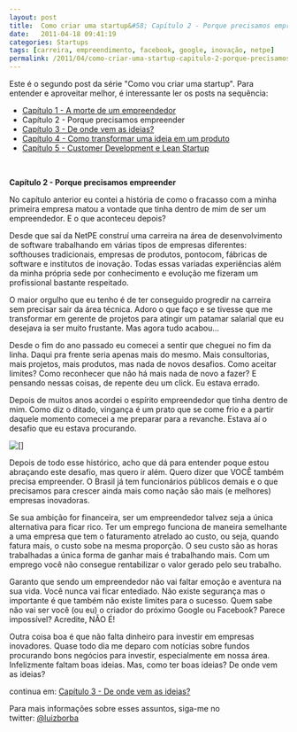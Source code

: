 ```yaml
---
layout: post
title:  Como criar uma startup&#58; Capítulo 2 - Porque precisamos empreender
date:   2011-04-18 09:41:19
categories: Startups
tags: [carreira, empreendimento, facebook, google, inovação, netpe]
permalink: /2011/04/como-criar-uma-startup-capitulo-2-porque-precisamos-empreender
---
```


Este é o segundo post da série "Como vou criar uma startup". Para entender e aproveitar melhor, é interessante ler os posts na sequência:
* [Capítulo 1 - A morte de um empreendedor](http://borba.blog.br/2011/04/como-criar-uma-startup-capitulo-1-a-morte-de-um-empreendedor/ "")
* Capítulo 2 - Porque precisamos empreender
* [Capítulo 3 - De onde vem as ideias?](http://borba.blog.br/2011/04/como-criar-uma-startup-capitulo-3-de-onde-vem-as-ideias/ "")
* [Capítulo 4 - Como transformar uma ideia em um produto](../../2011/05/como-criar-uma-startup-capitulo-4-como-transformar-uma-ideia-em-um-produto/ "Como criar uma startup: Capítulo 4 – Como transformar uma ideia em um produto")
* [Capítulo 5 - Customer Development e Lean Startup](http://borba.blog.br/2011/06/como-criar-uma-startup-capitulo-5-customer-development-e-lean-startup/ "Como criar uma startup: Capítulo 5 – Customer Development e Lean Startup")

 



**Capítulo 2 - Porque precisamos empreender**

No capítulo anterior eu contei a história de como o fracasso com a minha primeira empresa matou a vontade que tinha dentro de mim de ser um empreendedor. E o que aconteceu depois?

Desde que saí da NetPE construí uma carreira na área de desenvolvimento de software trabalhando em várias tipos de empresas diferentes: softhouses tradicionais, empresas de produtos, pontocom, fábricas de software e institutos de inovação. Todas essas variadas experiências além da minha própria sede por conhecimento e evolução me fizeram um profissional bastante respeitado.

O maior orgulho que eu tenho é de ter conseguido progredir na carreira sem precisar sair da área técnica. Adoro o que faço e se tivesse que me transformar em gerente de projetos para atingir um patamar salarial que eu desejava ia ser muito frustante. Mas agora tudo acabou...

Desde o fim do ano passado eu comecei a sentir que cheguei no fim da linha. Daqui pra frente seria apenas mais do mesmo. Mais consultorias, mais projetos, mais produtos, mas nada de novos desafios. Como aceitar limites? Como reconhecer que não há mais nada de novo a fazer? E pensando nessas coisas, de repente deu um click. Eu estava errado.

Depois de muitos anos acordei o espírito empreendedor que tinha dentro de mim. Como diz o ditado, vingança é um prato que se come frio e a partir daquele momento comecei a me preparar para a revanche. Estava aí o desafio que eu estava procurando.

[![[]](http://borba.blog.br/wordpress/wp-content/uploads/2011/04/sideshow-bob.jpg "sideshow-bob")](http://borba.blog.br/wordpress/wp-content/uploads/2011/04/sideshow-bob.jpg "")

Depois de todo esse histórico, acho que dá para entender poque estou abraçando este desafio, mas quero ir além. Quero dizer que VOCÊ também precisa empreender. O Brasil já tem funcionários públicos demais e o que precisamos para crescer ainda mais como nação são mais (e melhores) empresas inovadoras.

Se sua ambição for financeira, ser um empreendedor talvez seja a única alternativa para ficar rico. Ter um emprego funciona de maneira semelhante a uma empresa que tem o faturamento atrelado ao custo, ou seja, quando fatura mais, o custo sobe na mesma proporção. O seu custo são as horas trabalhadas a única forma de ganhar mais é trabalhando mais. Com um emprego você não consegue rentabilizar o valor gerado pelo seu trabalho.

Garanto que sendo um empreendedor não vai faltar emoção e aventura na sua vida. Você nunca vai ficar entediado. Não existe segurança mas o importante é que também não existe limites para o sucesso. Quem sabe não vai ser você (ou eu) o criador do próximo Google ou Facebook? Parece impossível? Acredite, NÃO É!

Outra coisa boa é que não falta dinheiro para investir em empresas inovadores. Quase todo dia me deparo com notícias sobre fundos procurando bons negócios para investir, especialmente em nossa área. Infelizmente faltam boas ideias. Mas, como ter boas ideias? De onde vem as ideias?

continua em: [Capítulo 3 - De onde vem as ideias?](http://borba.blog.br/2011/04/como-criar-uma-startup-capitulo-3-de-onde-vem-as-ideias/ "")

Para mais informações sobre esses assuntos, siga-me no twitter: [@luizborba](http://twitter.com/luizborba "")
